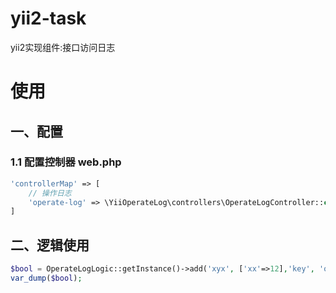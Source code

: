 # yii2-task
yii2实现组件:接口访问日志

# 使用
## 一、配置

### 1.1 配置控制器 web.php
```php
'controllerMap' => [
    // 操作日志
    'operate-log' => \YiiOperateLog\controllers\OperateLogController::class,
]
```

## 二、逻辑使用
```php
$bool = OperateLogLogic::getInstance()->add('xyx', ['xx'=>12],'key', 'ok');
var_dump($bool);
```
